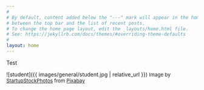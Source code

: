 ```yaml
---
#
# By default, content added below the "---" mark will appear in the home page
# between the top bar and the list of recent posts.
# To change the home page layout, edit the _layouts/home.html file.
# See: https://jekyllrb.com/docs/themes/#overriding-theme-defaults
#
layout: home
---
```

Test

![student]({{ images/general/student.jpg | relative_url }})
<font size="2">Image by <a href="https://pixabay.com/users/startupstockphotos-690514/?utm_source=link-attribution&amp;utm_medium=referral&amp;utm_campaign=image&amp;utm_content=849822">StartupStockPhotos</a> from <a href="https://pixabay.com/?utm_source=link-attribution&amp;utm_medium=referral&amp;utm_campaign=image&amp;utm_content=849822">Pixabay</a></font>
